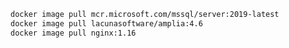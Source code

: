 ﻿```sh
docker image pull mcr.microsoft.com/mssql/server:2019-latest
docker image pull lacunasoftware/amplia:4.6
docker image pull nginx:1.16
```
